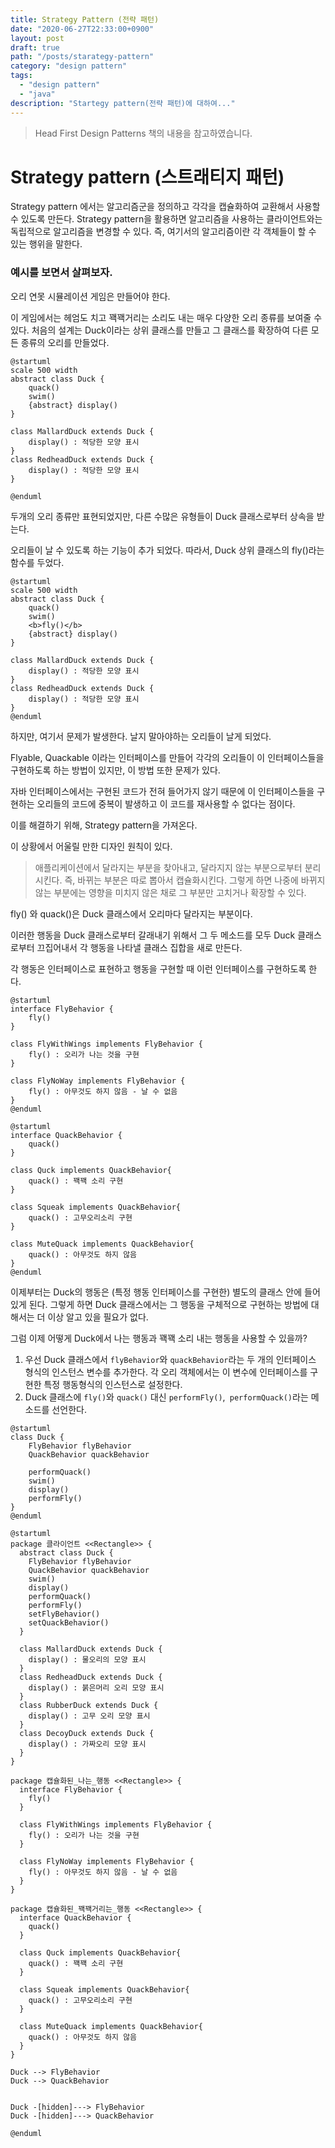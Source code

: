 ```yaml
---
title: Strategy Pattern (전략 패턴)
date: "2020-06-27T22:33:00+0900"
layout: post
draft: true
path: "/posts/starategy-pattern"
category: "design pattern"
tags:
  - "design pattern"
  - "java"
description: "Startegy pattern(전략 패턴)에 대하여..."
---
```


> Head First Design Patterns 책의 내용을 참고하였습니다.

# Strategy pattern (스트래티지 패턴)

Strategy pattern 에서는 알고리즘군을 정의하고 각각을 캡슐화하여 교환해서 사용할 수  있도록 만든다. Strategy pattern을 활용하면 알고리즘을 사용하는 클라이언트와는 독립적으로 알고리즘을 변경할 수 있다. 즉, 여기서의 알고리즘이란 각 객체들이 할 수 있는 행위을 말한다.

### 예시를 보면서 살펴보자.

오리 연못 시뮬레이션 게임은 만들어야 한다.

이 게임에서는 헤엄도 치고 꽥꽥거리는 소리도 내는 매우 다양한 오리 종류를 보여줄 수 있다. 처음의 설계는 Duck이라는 상위 클래스를 만들고 그 클래스를 확장하여 다른 모든 종류의 오리를 만들었다. 

```plantuml
@startuml
scale 500 width
abstract class Duck {
	quack()
	swim()
	{abstract} display()
}

class MallardDuck extends Duck {
	display() : 적당한 모양 표시
}
class RedheadDuck extends Duck {
	display() : 적당한 모양 표시
}

@enduml
```

두개의 오리 종류만 표현되었지만, 다른 수많은 유형들이 Duck 클래스로부터 상속을 받는다.



오리들이 날 수 있도록 하는 기능이 추가 되었다. 따라서, Duck 상위 클래스의 fly()라는 함수를 두었다.

```plantuml
@startuml
scale 500 width
abstract class Duck {
	quack()
	swim()
	<b>fly()</b>
	{abstract} display()
}

class MallardDuck extends Duck {
	display() : 적당한 모양 표시
}
class RedheadDuck extends Duck {
	display() : 적당한 모양 표시
}
@enduml
```

하지만,  여기서 문제가 발생한다. 날지 말아야하는 오리들이 날게 되었다. 

Flyable, Quackable 이라는 인터페이스를 만들어 각각의 오리들이 이 인터페이스들을 구현하도록 하는 방법이 있지만, 이 방법 또한 문제가 있다.

자바 인터페이스에서는 구현된 코드가 전혀 들어가지 않기 때문에 이 인터페이스들을 구현하는 오리들의 코드에 중복이 발생하고 이 코드를 재사용할 수 없다는 점이다.



이를 해결하기 위해, Strategy pattern을 가져온다.



이 상황에서 어울릴 만한 디자인 원칙이 있다.

> 애플리케이션에서 달라지는 부분을 찾아내고, 달라지지 않는 부분으로부터 분리시킨다.  즉, 바뀌는 부분은 따로 뽑아서 캡슐화시킨다. 그렇게 하면 나중에 바뀌지 않는 부분에는 영향을 미치지 않은 채로 그 부분만 고치거나 확장할 수 있다.

fly() 와 quack()은 Duck 클래스에서 오리마다 달라지는 부분이다.

이러한 행동을 Duck 클래스로부터 갈래내기 위해서 그 두 메소드를 모두 Duck 클래스로부터 끄집어내서 각 행동을 나타낼 클래스 집합을 새로 만든다.



각 행동은 인터페이스로 표현하고 행동을 구현할 때 이런 인터페이스를 구현하도록 한다.

```plantuml
@startuml
interface FlyBehavior {
	fly()
}

class FlyWithWings implements FlyBehavior {
	fly() : 오리가 나는 것을 구현
}

class FlyNoWay implements FlyBehavior {
	fly() : 아무것도 하지 않음 - 날 수 없음
}
@enduml
```



```plantuml
@startuml
interface QuackBehavior {
	quack()
}

class Quck implements QuackBehavior{
	quack() : 꽥꽥 소리 구현
}

class Squeak implements QuackBehavior{
	quack() : 고무오리소리 구현
}

class MuteQuack implements QuackBehavior{
	quack() : 아무것도 하지 않음
}
@enduml
```



이제부터는 Duck의 행동은 (특정 행동 인터페이스를 구현한) 별도의 클래스 안에 들어있게 된다. 그렇게 하면 Duck 클래스에서는 그 행동을 구체적으로 구현하는 방법에 대해서는 더 이상 알고 있을 필요가 없다.



그럼 이제 어떻게 Duck에서 나는 행동과 꽥꽥 소리 내는 행동을 사용할 수 있을까?

1. 우선 Duck 클래스에서 `flyBehavior`와 `quackBehavior`라는 두 개의 인터페이스 형식의 인스턴스 변수를 추가한다. 각 오리 객체에서는 이 변수에 인터페이스를 구현한 특정 행동형식의 인스턴스로 설정한다.
2. Duck 클래스에 `fly()`와 `quack()` 대신 `performFly()`,` performQuack()`라는 메소드를 선언한다.

```plantuml
@startuml
class Duck {
	FlyBehavior flyBehavior
	QuackBehavior quackBehavior
	
	performQuack()
	swim()
	display()
	performFly()
}
@enduml
```








```plantuml
@startuml
package 클라이언트 <<Rectangle>> {
  abstract class Duck {
    FlyBehavior flyBehavior
    QuackBehavior quackBehavior
    swim()
    display()
    performQuack()
    performFly()
    setFlyBehavior()
    setQuackBehavior()
  }

  class MallardDuck extends Duck {
    display() : 물오리의 모양 표시
  }
  class RedheadDuck extends Duck {
    display() : 붉은머리 오리 모양 표시
  }
  class RubberDuck extends Duck {
    display() : 고무 오리 모양 표시
  }
  class DecoyDuck extends Duck {
    display() : 가짜오리 모양 표시
  }
}

package 캡슐화된_나는_행동 <<Rectangle>> {
  interface FlyBehavior {
    fly()
  }

  class FlyWithWings implements FlyBehavior {
    fly() : 오리가 나는 것을 구현
  }

  class FlyNoWay implements FlyBehavior {
    fly() : 아무것도 하지 않음 - 날 수 없음
  }
}

package 캡슐화된_꽥꽥거리는_행동 <<Rectangle>> {
  interface QuackBehavior {
    quack()
  }

  class Quck implements QuackBehavior{
    quack() : 꽥꽥 소리 구현
  }

  class Squeak implements QuackBehavior{
    quack() : 고무오리소리 구현
  }

  class MuteQuack implements QuackBehavior{
    quack() : 아무것도 하지 않음
  }
}

Duck --> FlyBehavior
Duck --> QuackBehavior


Duck -[hidden]---> FlyBehavior
Duck -[hidden]---> QuackBehavior

@enduml
```

